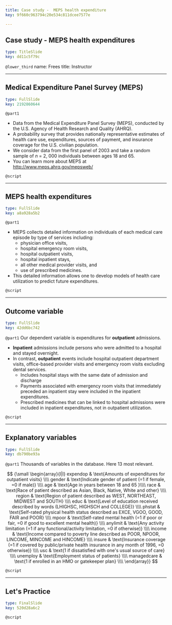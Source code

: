 ```yaml
---
title: Case study -  MEPS health expenditure
key: 9f660c963794c20e534c811dcee7577e

---
```

## Case study - MEPS health expenditures

```yaml
type: TitleSlide
key: dd11c5f79c
```





`@lower_third`
name: Frees
title: Instructor




---
## Medical Expenditure Panel Survey (MEPS)

```yaml
type: FullSlide
key: 2192860644
```

`@part1`
- Data from the Medical Expenditure Panel Survey (MEPS), conducted by the U.S. Agency of Health Research and Quality (AHRQ).
- A probability survey that provides nationally representative estimates of health care use, expenditures, sources of payment, and insurance coverage for the U.S. civilian population.
- We consider data from the first panel of 2003 and take a random sample of *n* = 2, 000 individuals between ages 18 and 65.
- You can learn more about MEPS at http://www.meps.ahrq.gov/mepsweb/





`@script`




---
## MEPS health expenditures

```yaml
type: FullSlide
key: a8a928a5b2
```

`@part1`
- MEPS collects detailed information on individuals of each medical care episode by type of services including:
    - physician office visits,
    - hospital emergency room visits,
    - hospital outpatient visits,
    - hospital inpatient stays,
    - all other medical provider visits, and
    - use of prescribed medicines.
- This detailed information allows one to develop models of health care utilization to predict future expenditures.





`@script`




---
## Outcome variable

```yaml
type: FullSlide
key: 42dd6bc742
```

`@part1`
Our dependent variable is expenditures for **outpatient** admissions.

- **Inpatient** admissions include persons who were admitted to a hospital and stayed overnight.
- In contrast, **outpatient** events include hospital outpatient department visits, office-based provider visits and emergency room visits excluding dental services.
    - Includes hospital stays with the same date of admission and discharge
    - Payments associated with emergency room visits that immediately preceded an inpatient stay were included in the inpatient expenditures.
    - Prescribed medicines that can be linked to hospital admissions were included in inpatient expenditures, not in outpatient utilization.





`@script`




---
## Explanatory variables

```yaml
type: FullSlide
key: db790be93a
```

`@part1`
Thousands of variables in the database. Here 13 most relevant.

$$
{\small \begin{array}{l|l}
expendop    & \text{Amounts of expenditures for outpatient visits} \\\\
gender      & \text{Indicate gender of patient (=1 if female, =0 if male)} \\\\
age         & \text{Age in years between 18 and 65 }\\\\
race        & \text{Race of patient described as Asian, Black, Native, White and other} \\\\
region      & \text{Region of patient described as WEST, NORTHEAST, MIDWEST and SOUTH} \\\\
educ        & \text{Level of education received described by words (LHIGHSC, HIGHSCH and COLLEGE)} \\\\
phstat      & \text{Self-rated physical health status described as EXCE, VGOO, GOOD, FAIR and POOR} \\\\
mpoor       & \text{Self-rated mental health (=1 if poor or fair, =0 if good to excellent mental health)} \\\\
anylimit    & \text{Any activity limitation (=1 if any functional/activity limitation, =0 if otherwise)} \\\\
income      & \text{Income compared to poverty line described as POOR, NPOOR, LINCOME, MINCOME and HINCOME} \\\\
insure      & \text{Insurance coverage (=1 if covered by public/private health insurance in any month of 1996, =0 otherwise)} \\\\
usc         & \text{1 if dissatisfied with one's usual source of care} \\\\
unemploy    & \text{Employment status of patients} \\\\
managedcare & \text{1 if enrolled in an HMO or gatekeeper plan} \\\\
\end{array}}
$$





`@script`




---
## Let's Practice

```yaml
type: FinalSlide
key: 520d28a6c2
```






`@script`



